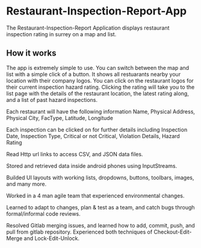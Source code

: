 # Restaurant-Inspection-Report-App

The Restaurant-Inspection-Report Application displays restaurant inspection rating in surrey on a map and list.

## How it works
The app is extremely simple to use. You can switch between the map and list with a simple click of a button.
It shows all restuarants nearby your location with their company logos.
You can click on the restaurant logos for their current inspection hazard rating.
Clicking the rating will take you to the list page with the details of the restaurant location, the latest rating along, and a list of past hazard inspections.

Each restaurant will have the following information
  Name, Physical Address, Physical City, FacType, Latitude, Longitude

Each inspection can be clicked on for further details including
  Inspection Date, Inspection Type, Critical or not Critical, Violation Details, Hazard Rating
  
  
  

Read Http url links to access CSV, and JSON data files.  

Stored and retrieved data inside android phones using InputStreams.

Builded UI layouts with working lists, dropdowns, buttons, toolbars, images, and many more.  

Worked in a 4 man agile team that experienced environmental changes. 

Learned to adapt to changes, plan & test as a team, and catch bugs through formal/informal code reviews. 

Resolved Gitlab merging issues, and learned how to add, commit, push, and pull from gitlab repository. Experienced both techniques of Checkout-Edit-Merge and Lock-Edit-Unlock.
